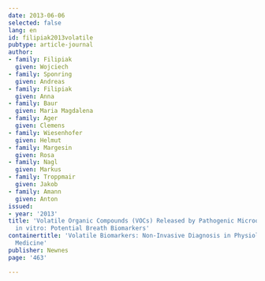 ```yaml
---
date: 2013-06-06
selected: false
lang: en
id: filipiak2013volatile
pubtype: article-journal
author:
- family: Filipiak
  given: Wojciech
- family: Sponring
  given: Andreas
- family: Filipiak
  given: Anna
- family: Baur
  given: Maria Magdalena
- family: Ager
  given: Clemens
- family: Wiesenhofer
  given: Helmut
- family: Margesin
  given: Rosa
- family: Nagl
  given: Markus
- family: Troppmair
  given: Jakob
- family: Amann
  given: Anton
issued:
- year: '2013'
title: 'Volatile Organic Compounds (VOCs) Released by Pathogenic Microorganisms
  in vitro: Potential Breath Biomarkers'
containertitle: 'Volatile Biomarkers: Non-Invasive Diagnosis in Physiology and
  Medicine'
publisher: Newnes
page: '463'

---
```

